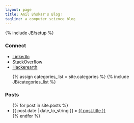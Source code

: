 ```yaml
---
layout: page
title: Anil Bhskar's Blog!
tagline: a computer science blog
---
```

{% include JB/setup %}

### Connect
<ul>
	<li><a href="https://www.linkedin.com/in/anil-bhaskar-08944a59/">LinkedIn</a></li>
	<li><a href="http://stackoverflow.com/users/1327585/anil-bhaskar">StackOverflow</a></li>
	<li><a href="https://www.hackerearth.com/@anilbhaskar.cse">Hackerearth</a></li>
</ul> 


<ul class="tag_box inline">
  {% assign categories_list = site.categories %}
  {% include JB/categories_list %}
</ul>

### Posts


<ul class="posts">
  {% for post in site.posts %}
    <li><span>{{ post.date | date_to_string }}</span> &raquo; <a href="{{ BASE_PATH }}{{ post.url }}">{{ post.title }}</a></li>
  {% endfor %}
</ul>




